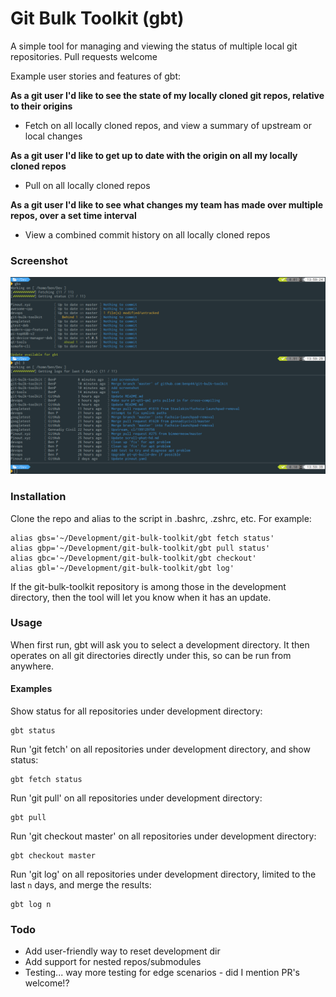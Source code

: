 # Git Bulk Toolkit (gbt)

A simple tool for managing and viewing the status of multiple local git repositories. Pull requests welcome

Example user stories and features of gbt:

**As a git user I'd like to see the state of my locally cloned git repos, relative to their origins**
 * Fetch on all locally cloned repos, and view a summary of upstream or local changes

**As a git user I'd like to get up to date with the origin on all my locally cloned repos**
 * Pull on all locally cloned repos

**As a git user I'd like to see what changes my team has made over multiple repos, over a set time interval**
 * View a combined commit history on all locally cloned repos


### Screenshot

![Screenshot](/screenshot.png?raw=true)

### Installation

Clone the repo and alias to the script in .bashrc, .zshrc, etc. For example:

    alias gbs='~/Development/git-bulk-toolkit/gbt fetch status'
    alias gbp='~/Development/git-bulk-toolkit/gbt pull status'
    alias gbc='~/Development/git-bulk-toolkit/gbt checkout'
    alias gbl='~/Development/git-bulk-toolkit/gbt log'

If the git-bulk-toolkit repository is among those in the development directory, then the tool will let you know when it has an update.

### Usage

When first run, gbt will ask you to select a development directory. It then operates on all git directories directly under this, so can be run from anywhere.

#### Examples

Show status for all repositories under development directory:

    gbt status

Run 'git fetch' on all repositories under development directory, and show status:

    gbt fetch status

Run 'git pull' on all repositories under development directory:

    gbt pull

Run 'git checkout master' on all repositories under development directory:

    gbt checkout master

Run 'git log' on all repositories under development directory, limited to the last `n` days, and merge the results:

    gbt log n

### Todo

* Add user-friendly way to reset development dir
* Add support for nested repos/submodules
* Testing... way more testing for edge scenarios - did I mention PR's welcome!?
